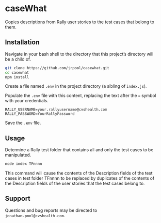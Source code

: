# caseWhat
Copies descriptions from Rally user stories to the test cases that belong to them.

## Installation

Navigate in your bash shell to the directory that this project’s directory will be a child of.

```bash
git clone https://github.com/jrpool/casewhat.git
cd casewhat
npm install
```

Create a file named `.env` in the project directory (a sibling of `index.js`).

Populate the `.env` file with this content, replacing the text after the `=` symbol with your credentials.

```
RALLY_USERNAME=your.rallyusername@cvshealth.com
RALLY_PASSWORD=YourRallyPassword
```
Save the `.env` file.

## Usage

Determine a Rally test folder that contains all and only the test cases to be manipulated.

```bash
node index TFnnnn
```

This command will cause the contents of the Description fields of the test cases in test folder TFnnnn to be replaced by duplicates of the contents of the Description fields of the user stories that the test cases belong to.

## Support

Questions and bug reports may be directed to `jonathan.pool@cvshealth.com`.